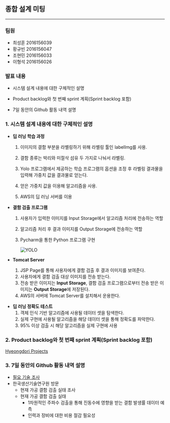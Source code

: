 ## 종합 설계 미팅

***

### **팀원**

- 최성훈 2016156039
- 황규빈 2016156047
- 조현민 2016156033
- 이형석 2016156026



### **발표 내용**

- 시스템 설계 내용에 대한 구체적인 설명

- Product backlog와 첫 번째 sprint 계획(Sprint backlog 포함)

- 7일 동안의 Github 활동 내역 설명 

  



### 1. 시스템 설계 내용에 대한 구체적인 설명

- **딥 러닝 학습 과정**

  1. 이미지의 결함 부분을 라벨링하기 위해 라벨링 툴인 labelImg를 사용. 

  2. 결함 종류는 박리와 미절삭 섬유 두 가지로 나눠서 라벨링. 

  3. Yolo 프로그램에서 제공하는 학습 프로그램의 옵션을 조정 후 라벨링 결과물을 <br>입력해 가중치 값을 결과물로 얻는다. 

  4. 얻은 가중치 값을 이용해 알고리즘을 사용.

  5. AWS의 딥 러닝 서버를 이용

     

- **결함 검출 프로그램**

  1. 사용자가 입력한 이미지를 Input Storage에서 알고리즘 처리에 전송하는 역할

  2. 알고리즘 처리 후 결과 이미지를 Output Storage에 전송하는 역할

  3. Pycharm을 통한 Python 프로그램 구현

     ![YOLO](https://user-images.githubusercontent.com/55940552/104846240-dd331180-591c-11eb-9c7c-bb17b0498335.png)

     

- **Tomcat Server**

  	1. JSP Page를 통해 사용자에게 결함 검출 후 결과 이미지를 보여준다.
   	2. 사용자에게 결함 검출 대상 이미지를 전송 받는다.
   	3. 전송 받은 이미지는 **Input Storage**, 결함 검출 프로그램으로부터 전송 받은 이미지는 **Output Storage**에 저장된다.
   	4. AWS의 서버에 Tomcat Server를 설치해서 운용한다.



* **딥 러닝 정확도 테스트**
  	1. 객체 인식 기반 알고리즘에 사용될 데이터 셋을 탐색한다.
   	2. 실제 구현에 사용될 알고리즘을 해당 데이터 셋을 통해 정확도를 파악한다.
   	3. 95% 이상 검출 시 해당 알고리즘을 실제 구현에 사용 

   

### 2. Product backlog와 첫 번째 sprint 계획(Sprint backlog 포함)

[Hyeongdori Projects](https://github.com/kpuce2021/Hyeongdori/projects/1)


   

### 3. 7일 동안의 Github 활동 내역 설명 

* [필요 기술 조사](https://github.com/kpuce2021/Hyeongdori/tree/LHS)
* 한국생산기술연구원 방문
  * 현재 가공 결함 검출 실태 조사
  * 현재 가공 결함 검출 실태
    * 1차원적인 주파수 검출을 통해 진동수에 영향을 받는 결함 발생률 데이터 예측
    * 인력과 장비에 대한 비용 절감 필요성

